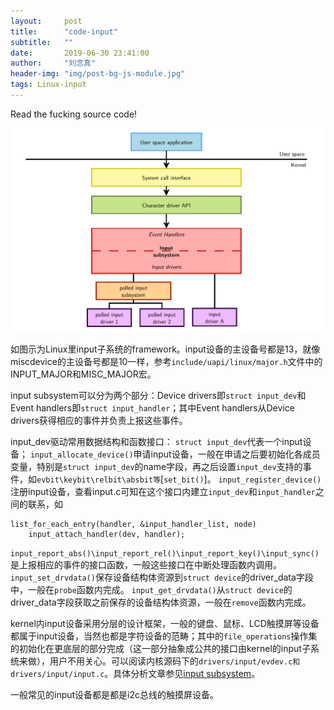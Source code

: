 ```yaml
---
layout:     post
title:      "code-input"
subtitle:   ""
date:       2019-06-30 23:41:00
author:     "刘念真"
header-img: "img/post-bg-js-module.jpg"
tags: Linux-input
---
```


Read the fucking source code!

![input](img\input.png)

如图示为Linux里input子系统的framework。input设备的主设备号都是13，就像miscdevice的主设备号都是10一样，参考`include/uapi/linux/major.h`文件中的INPUT_MAJOR和MISC_MAJOR宏。

input subsystem可以分为两个部分：Device drivers即`struct input_dev`和Event handlers即`struct input_handler`；其中Event handlers从Device drivers获得相应的事件并负责上报这些事件。

input_dev驱动常用数据结构和函数接口：
`struct input_dev`代表一个input设备；
`input_allocate_device()`申请input设备，一般在申请之后要初始化各成员变量，特别是`struct input_dev`的name字段，再之后设置`input_dev`支持的事件，如`evbit\keybit\relbit\absbit等`[`set_bit()`]。
`input_register_device()`注册input设备，查看input.c可知在这个接口内建立`input_dev`和`input_handler`之间的联系，如
```
list_for_each_entry(handler, &input_handler_list, node)
	input_attach_handler(dev, handler);
```
`input_report_abs()\input_report_rel()\input_report_key()\input_sync()`是上报相应的事件的接口函数，一般这些接口在中断处理函数内调用。
`input_set_drvdata()`保存设备结构体资源到`struct device`的driver_data字段中，一般在`probe`函数内完成。
`input_get_drvdata()`从`struct device`的driver_data字段获取之前保存的设备结构体资源，一般在`remove`函数内完成。

kernel内input设备采用分层的设计框架，一般的键盘、鼠标、LCD触摸屏等设备都属于input设备，当然也都是字符设备的范畴；其中的`file_operations`操作集的初始化在更底层的部分完成（这一部分抽象成公共的接口由kernel的input子系统来做），用户不用关心。可以阅读内核源码下的`drivers/input/evdev.c和drivers/input/input.c`。具体分析文章参见[input subsystem](https://www.cnblogs.com/lifexy/p/7542989.html)。

一般常见的input设备都是都是i2c总线的触摸屏设备。

